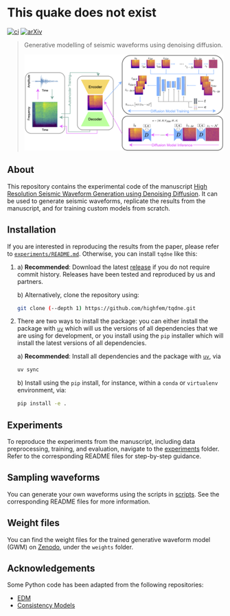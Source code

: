 # This quake does not exist

[![ci](https://github.com/highfem/tqdne/actions/workflows/ci.yml/badge.svg)](https://github.com/highfem/tqdne/actions/workflows/ci.yml)
[![arXiv](https://img.shields.io/badge/arXiv-2410.19343-b31b1b.svg)](https://arxiv.org/abs/2410.19343)

> Generative modelling of seismic waveforms using denoising diffusion.
>
> ![Generative pipeline](figures/figure1.png)

## About

This repository contains the experimental code of the manuscript [High Resolution Seismic Waveform Generation using Denoising Diffusion](https://arxiv.org/abs/2410.19343).
It can be used to generate seismic waveforms, replicate the results from the manuscript, and for training custom models from scratch.

## Installation

If you are interested in reproducing the results from the paper, please refer to [`experiments/README.md`](experiments/README.md). Otherwise, you can install `tqdne` like this:

1.
   a) **Recommended**: Download the latest [release](https://github.com/highfem/tqdne/tags) if you do not require commit history. Releases have been tested and reproduced by us and partners.

   b) Alternatively, clone the repository using:

      ```bash
      git clone (--depth 1) https://github.com/highfem/tqdne.git
      ```

2.
   There are two ways to install the package: you can either install the package with [`uv`](https://github.com/astral-sh/uv) which will us the versions of all dependencies that we are using for development, or you install using the `pip` installer which will install the latest versions of all dependencies.

   a) **Recommended**: Install all dependencies and the package with [`uv`](https://github.com/astral-sh/uv), via

      ```bash
      uv sync
      ```

   b) Install using the `pip` install, for instance, within a `conda` or `virtualenv` environment, via:

      ```bash
      pip install -e .
      ```

## Experiments

To reproduce the experiments from the manuscript, including data preprocessing, training, and evaluation, navigate to the [experiments](./experiments) folder. Refer to the corresponding README files for step-by-step guidance.

## Sampling waveforms

You can generate your own waveforms using the scripts in [scripts](./scripts). See the corresponding README files for more information.

## Weight files

You can find the weight files for the trained generative waveform model (GWM) on [Zenodo](https://zenodo.org/records/14017182), under the `weights` folder.

## Acknowledgements

Some Python code has been adapted from the following repositories:

- [EDM](https://github.com/NVlabs/edm)
- [Consistency Models](https://github.com/openai/consistency_models)
